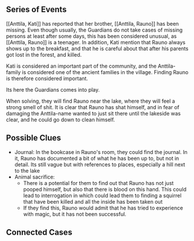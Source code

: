 ## Series of Events
[[Anttila, Kati]] has reported that her brother, [[Anttila, Rauno]] has been missing. Even though usually, the Guardians do not take cases of missing persons at least after some days, this has been considered unusual, as [[Anttila, Rauno]] is a teenager. In addition, Kati mention that Rauno always shows up to the breakfast, and that he is careful about that after his parents got lost in the forest, and killed.

Kati is considered an important part of the community, and the Anttila-family is considered one of the ancient families in the village. Finding Rauno is therefore considered important. 

Its here the Guardians comes into play. 

When solving, they will find Rauno near the lake, where they will feel a strong smell of shit. It is clear that Rauno has shat himself, and in fear of damaging the Anttila-name wanted to just sit there until the lakeside was clear, and he could go down to clean himself. 
## Possible Clues
- Journal: In the bookcase in Rauno's room, they could find the journal. In it, Rauno has documented a bit of what he has been up to, but not in detail. Its still vague but with references to places, especially a hill next to the lake
- Animal sacrifice:
	- There is a potential for them to find out that Rauno has not just pooped himself, but also that there is blood on this hand. This could lead to interrogation in which could lead them to finding a squirrel that have been killed and all the inside has been taken out 
	- If they find this, Rauno would admit that he has tried to experience with magic, but it has not been successful.
## Connected Cases
